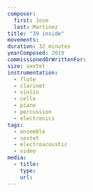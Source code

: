 ```yaml
---
composer:
  first: Jose
  last: Martinez
title: "39 inside"
movements:
duration: 32 minutes
yearComposed: 2019
commissionedOrWrittenFor:
size: sextet
instrumentation:
  - flute
  - clarinet
  - violin
  - cello
  - piano
  - percussion
  - electronics
tags:
  - ensemble
  - sextet
  - electroacoustic
  - video
media:
  - title:
    type:
    url:
---
```

